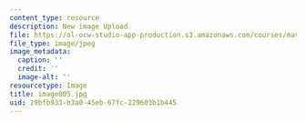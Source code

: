```yaml
---
content_type: resource
description: New image Upload
file: https://ol-ocw-studio-app-production.s3.amazonaws.com/courses/mas-962-special-topics-new-textiles-spring-2010/29bfb933b3a045eb67fc229603b1b445_image005.jpg
file_type: image/jpeg
image_metadata:
  caption: ''
  credit: ''
  image-alt: ''
resourcetype: Image
title: image005.jpg
uid: 29bfb933-b3a0-45eb-67fc-229603b1b445
---
```

